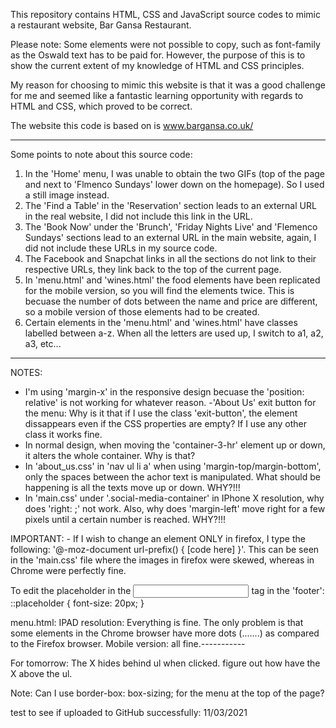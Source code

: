 This repository contains HTML, CSS and JavaScript source codes to mimic a restaurant website, Bar Gansa Restaurant.

Please note: Some elements were not possible to copy, such as font-family as the Oswald text has to be paid for. However, the purpose of this is to show the current extent of my knowledge of HTML and CSS principles.

My reason for choosing to mimic this website is that it was a good challenge for me and seemed like a fantastic learning opportunity with regards to HTML and CSS, which proved to be correct.

The website this code is based on is www.bargansa.co.uk/

---

Some points to note about this source code:

1. In the 'Home' menu, I was unable to obtain the two GIFs (top of the page and next to 'Flmenco Sundays' lower down on the homepage). So I used a still image instead.
2. The 'Find a Table' in the 'Reservation' section leads to an external URL in the real website, I did not include this link in the URL.
3. The 'Book Now' under the 'Brunch', 'Friday Nights Live' and 'Flemenco Sundays' sections lead to an external URL in the main website, again, I did not include these URLs in my source code.
4. The Facebook and Snapchat links in all the sections do not link to their respective URLs, they link back to the top of the current page.
5. In 'menu.html' and 'wines.html' the food elements have been replicated for the mobile version, so you will find the elements twice. This is becuase the number of dots between the name and price are different, so a mobile version of those elements had to be created.
6. Certain elements in the 'menu.html' and 'wines.html' have classes labelled between a-z. When all the letters are used up, I switch to a1, a2, a3, etc...

---

NOTES:

- I'm using 'margin-x' in the responsive design becuase the 'position: relative' is not working for whatever reason.
  -'About Us' exit button for the menu:
  Why is it that if I use the class 'exit-button', the element dissappears even if the CSS properties are empty? If I use any other class
  it works fine.
- In normal design, when moving the 'container-3-hr' element up or down, it alters the whole container. Why is that?
- In 'about_us.css' in 'nav ul li a' when using 'margin-top/margin-bottom', only the spaces between the achor text is manipulated. What should be happening is all the texts move up or down. WHY?!!!
- In 'main.css' under '.social-media-container' in IPhone X resolution, why does 'right: ;' not work. Also, why does 'margin-left' move right for a few pixels until a certain number is reached. WHY?!!!

IMPORTANT: - If I wish to change an element ONLY in firefox, I type the following:
'@-moz-document url-prefix() { [code here] }'. This can be seen in the 'main.css' file where the images in firefox were skewed, whereas in Chrome were perfectly fine.

To edit the placeholder in the <input> tag in the 'footer':
::placeholder { font-size: 20px; }

menu.html:
IPAD resolution: Everything is fine. The only problem is that some elements in the Chrome browser have more dots (.......) as compared to the Firefox browser.
Mobile version: all fine.-----------

For tomorrow: The X hides behind ul when clicked. figure out how have the X above the ul.

Note: Can I use border-box: box-sizing; for the menu at the top of the page?

test to see if uploaded to GitHub successfully: 11/03/2021
